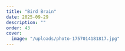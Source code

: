 ```yaml
---
title: "Bird Brain"
date: 2025-09-29
description: ""
order: 43
cover:
  image: "/uploads/photo-1757014181817.jpg"
---
```


